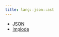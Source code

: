 ```yaml
---
title: lang::json::ast
---
```



   * [JSON](../../../../Library/lang/json/ast/JSON.md)
   * [Implode](../../../../Library/lang/json/ast/Implode.md)